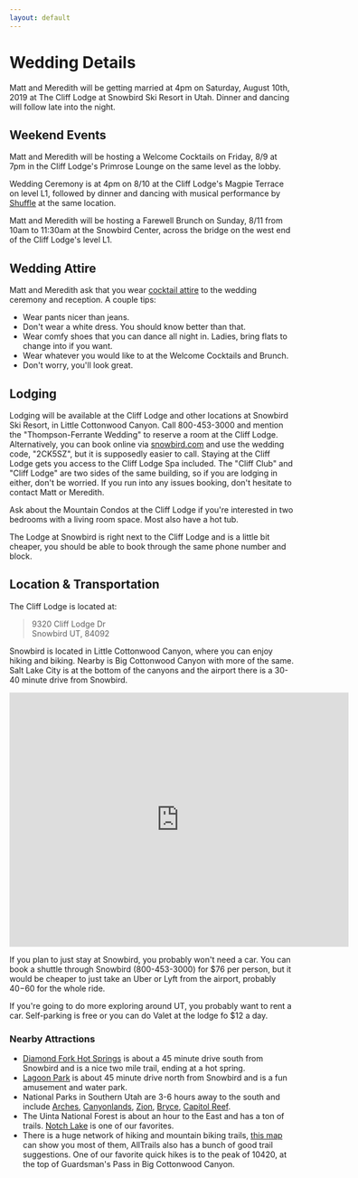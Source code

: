 ```yaml
---
layout: default
---
```


# Wedding Details

Matt and Meredith will be getting married at 4pm on Saturday, August 10th, 2019 at The Cliff Lodge at Snowbird Ski Resort in Utah. Dinner and dancing will follow late into the night.

## Weekend Events

Matt and Meredith will be hosting a Welcome Cocktails on Friday, 8/9 at 7pm in the Cliff Lodge's Primrose Lounge on the same level as the lobby.

Wedding Ceremony is at 4pm on 8/10 at the Cliff Lodge's Magpie Terrace on level L1, followed by dinner and dancing with musical performance by [Shuffle](https://www.shuffleslc.com/) at the same location.

Matt and Meredith will be hosting a Farewell Brunch on Sunday, 8/11 from 10am to 11:30am at the Snowbird Center, across the bridge on the west end of the Cliff Lodge's level L1.

## Wedding Attire

Matt and Meredith ask that you wear [cocktail attire](http://lmgtfy.com/?q=cocktail+attire) to the wedding ceremony and reception. A couple tips:
- Wear pants nicer than jeans.
- Don't wear a white dress. You should know better than that.
- Wear comfy shoes that you can dance all night in. Ladies, bring flats to change into if you want.
- Wear whatever you would like to at the Welcome Cocktails and Brunch.
- Don't worry, you'll look great.

## Lodging

Lodging will be available at the Cliff Lodge and other locations at Snowbird Ski Resort, in Little Cottonwood Canyon. Call 800-453-3000 and mention the "Thompson-Ferrante Wedding" to reserve a room at the Cliff Lodge. Alternatively, you can book online via [snowbird.com](http://www.snowbird.com) and use the wedding code, "2CK5SZ", but it is supposedly easier to call. Staying at the Cliff Lodge gets you access to the Cliff Lodge Spa included. The "Cliff Club" and "Cliff Lodge" are two sides of the same building, so if you are lodging in either, don't be worried. If you run into any issues booking, don't hesitate to contact Matt or Meredith.

Ask about the Mountain Condos at the Cliff Lodge if you're interested in two bedrooms with a living room space. Most also have a hot tub.

The Lodge at Snowbird is right next to the Cliff Lodge and is a little bit cheaper, you should be able to book through the same phone number and block.

## Location & Transportation

The Cliff Lodge is located at:

> 9320 Cliff Lodge Dr  
> Snowbird UT, 84092

Snowbird is located in Little Cottonwood Canyon, where you can enjoy hiking and biking. Nearby is Big Cottonwood Canyon with more of the same. Salt Lake City is at the bottom of the canyons and the airport there is a 30-40 minute drive from Snowbird.

<iframe src="https://www.google.com/maps/embed?pb=!1m18!1m12!1m3!1d3030.144194334829!2d-111.65634154895062!3d40.58257247924477!2m3!1f0!2f0!3f0!3m2!1i1024!2i768!4f13.1!3m3!1m2!1s0x87526300d0d7b777%3A0xb61b88fd30f07ebd!2sThe+Cliff+Lodge!5e0!3m2!1sen!2sus!4v1547250775935" width="600" height="450" frameborder="0" style="border:0" allowfullscreen></iframe>

If you plan to just stay at Snowbird, you probably won't need a car. You can book a shuttle through Snowbird (800-453-3000) for $76 per person, but it would be cheaper to just take an Uber or Lyft from the airport, probably $40-$60 for the whole ride.

If you're going to do more exploring around UT, you probably want to rent a car. Self-parking is free or you can do Valet at the lodge fo $12 a day.

### Nearby Attractions

- [Diamond Fork Hot Springs](https://goo.gl/maps/ybgjDGkq4in) is about a 45 minute drive south from Snowbird and is a nice two mile trail, ending at a hot spring.
- [Lagoon Park](http://www.lagoonpark.com/) is about 45 minute drive north from Snowbird and is a fun amusement and water park.
- National Parks in Southern Utah are 3-6 hours away to the south and include [Arches](https://www.nps.gov/arch/index.htm), [Canyonlands](https://www.nps.gov/cany/index.htm), [Zion](https://www.nps.gov/zion/index.htm), [Bryce](https://www.nps.gov/brca/index.htm), [Capitol Reef](https://www.nps.gov/care/index.htm).
- The Uinta National Forest is about an hour to the East and has a ton of trails. [Notch Lake](https://www.alltrails.com/trail/us/utah/notch-lake) is one of our favorites.
- There is a huge network of hiking and mountain biking trails, [this map](http://map.mountaintrails.org/) can show you most of them, AllTrails also has a bunch of good trail suggestions. One of our favorite quick hikes is to the peak of 10420, at the top of Guardsman's Pass in Big Cottonwood Canyon.
